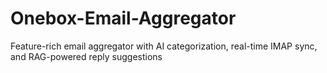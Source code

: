 # Onebox-Email-Aggregator
Feature-rich email aggregator with AI categorization, real-time IMAP sync, and RAG-powered reply suggestions
